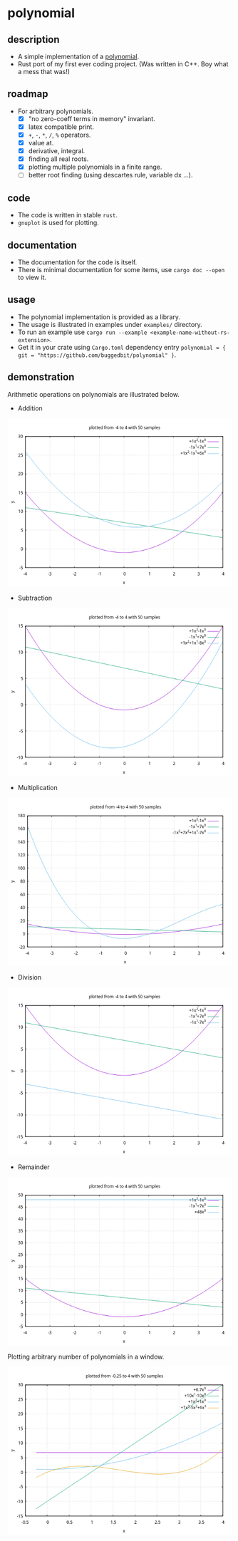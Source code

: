 # polynomial

## description
- A simple implementation of a [polynomial](https://en.wikipedia.org/wiki/Polynomial).
- Rust port of my first ever coding project. (Was written in C++. Boy what a mess that was!)

## roadmap
- For arbitrary polynomials.
    - [x] "no zero-coeff terms in memory" invariant.
    - [x] latex compatible print.
    - [x] `+`, `-`, `*`, `/`, `%` operators.
    - [x] value at.
    - [x] derivative, integral.
    - [x] finding all real roots.
    - [x] plotting multiple polynomials in a finite range.
    - [ ] better root finding (using descartes rule, variable dx ...).

## code
- The code is written in stable `rust`.
- `gnuplot` is used for plotting.

## documentation
- The documentation for the code is itself.
- There is minimal documentation for some items, use `cargo doc --open` to view it.

## usage
- The polynomial implementation is provided as a library.
- The usage is illustrated in examples under `examples/` directory.
- To run an example use `cargo run --example <example-name-without-rs-extension>`.
- Get it in your crate using `Cargo.toml` dependency entry `polynomial = { git = "https://github.com/buggedbit/polynomial" }`.

## demonstration
Arithmetic operations on polynomials are illustrated below.

- Addition

![](./github/add.png)

- Subtraction

![](./github/sub.png)

- Multiplication

![](./github/mul.png)

- Division

![](./github/div.png)

- Remainder

![](./github/rem.png)

Plotting arbitrary number of polynomials in a window.

![](./github/plot.png)

